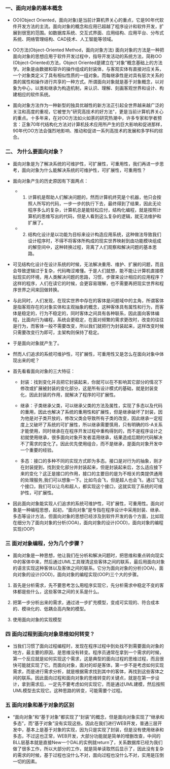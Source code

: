 ### 一、面向对象的基本概念
- OO(Object Oriented，面向对象)是当前计算机界关心的重点，它是90年代软件开发方法的主流。面向对象的概念和应用已超越了程序设计和软件开发，扩展到很宽的范围。如数据库系统、交互式界面、应用结构、应用平台、分布式系统、网络管理结构、CAD技术、人工智能等领域。
- OO方法(Object-Oriented Method，面向对象方法) 面向对象的方法是一种把面向对象的思想应用于软件开发过程中，指导开发活动的系统方法，简称OO (Object-Oriented)方法，Object Oriented是建立在“对象”概念基础上的方法学。对象是由数据和容许的操作组成的封装体，与客观实体有直接对应关系，一个对象类定义了具有相似性质的一组对象。而每继承性是对具有层次关系的类的属性和操作进行共享的一种方式。所谓面向对象就是基于对象概念，以对象为中心，以类和继承为构造机制，来认识、理解、刻画客观世界和设计、构建相应的软件系统。

- 面向对象方法作为一种新型的独具优越性的新方法正引起全世界越来越广泛的关注和高度的重视，它被誉为"研究高技术的好方法"，更是当前计算机界关心的重点。十多年来，在对OO方法如火如荼的研究热潮中，许多专家和学者预言：正象70年代结构化方法对计算机技术应用所产生的巨大影响和促进那样，90年代OO方法会强烈地影响、推动和促进一系列高技术的发展和多学科的综合。
### 二、 为什么要面向对象？
- 面向对象是为了解决系统的可维护性，可扩展性，可重用性，我们再进一步思考，面向对象为什么能解决系统的可维护性，可扩展性，可重用性？ 

- 面向对象产生的历史原因有下面两点： 
  - 1. 计算机是帮助人们解决问题的，然而计算机终究是个机器，他只会按照人所写的代码，一步一步的执行下去，最终得到了结果，因此无论程序多么的复杂，计算机总是能轻松应付，结构化编程，就是按照计算机的思维写出的代码，但是人看到这么复杂的逻辑，就无法维护和扩展了。

  - 2. 结构化设计是以功能为目标来设计构造应用系统，这种做法导致我们设计程序时，不得不将客体所构成的现实世界映射到由功能模块组成的解空间中，这种转换过程，背离了人们观察和解决问题的基本思路。 

- 可见结构化设计在设计系统的时候，无法解决重用、维护、扩展的问题，而且会导致逻辑过于复杂，代码晦涩难懂。于是人们就想，能不能让计算机直接模拟现实的环境，用人类解决问题的思路，习惯，步骤来设计相应的应用程序？这样的程序，人们在读它的时候，会更容易理解，也不需要再把现实世界和程序世界之间来回做转换。 

- 与此同时，人们发现，在现实世界中存在的客体是问题域中的主角，所谓客体是指客观存在的对象实体和主观抽象的概念，这种客体具有属性和行为，而客体是稳定的，行为不稳定的，同时客体之间具有各种联系，因此面向客体编程，比面向行为编程，系统会更稳定，在面对频繁的需求更改时，改变的往往是行为，而客体一般不需要改变，所以我们就把行为封装起来，这样改变时候只需要改变行为即可，主架构则保持了稳定。 

- 于是面向对象就产生了。 

- 然而人们追求的系统可维护性，可扩展性，可重用性又是怎么在面向对象中体现出来的呢？ 

- 首先看看面向对象的三大特征： 

  - 封装：找到变化并且把它封装起来，你就可以在不影响其它部分的情况下修改或扩展被封装的变化部分，这是所有设计模式的基础，就是封装变化，因此封装的作用，就解决了程序的可扩展性。 

  - 继承：子类继承父类，可以继承父类的方法及属性，实现了多态以及代码的重用，因此也解决了系统的重用性和扩展性，但是继承破坏了封装，因为他是对子类开放的，修改父类会导致所有子类的改变，因此继承一定程度上又破坏了系统的可扩展性，所以继承需要慎用，只有明确的IS-A关系才能使用，同时继承在在程序开发过程中重构得到的，而不是程序设计之初就使用继承，很多面向对象开发者滥用继承，结果造成后期的代码解决不了需求的变化了。因此优先使用组合，而不是继承，是面向对象开发中一个重要的经验。
  
  - 多态：接口的多种不同的实现方式即为多态。接口是对行为的抽象，刚才在封装提到，找到变化部分并封装起来，但是封装起来后，怎么适应接下来的变化？这正是接口的作用，接口的主要目的是为不相关的类提供通用的处理服务,我们可以想象一下。比如鸟会飞，但是超人也会飞，通过飞这个接口，我们可以让鸟和超人，都实现这个接口，这就实现了系统的可维护性，可扩展性。 

-  因此面向对象能实现人们追求的系统可维护性，可扩展性，可重用性。面向对象是一种编程思想，起初，“面向对象”是专指在程序设计中采用封装、继承、多态等设计方法，但面向对象的思想已经涉及到软件开发的各个方面，比如现在细分为了面向对象的分析(OOA)，面向对象的设计(OOD)，面向对象的编程实现(OOP) 

### 三 面对对象编程，分为几个步骤？ 

- 面向对象是一种思想，他让我们在分析和解决问题时，把思维和重点转向现实中的客体中来，然后通过UML工具理清这些客体之间的联系，最后用面向对象的语言实现这种客体以及客体之间的联系。它分为面向对象的分析(OOA)，面向对象的设计(OOD)，面向对象的编程实现(OOP)三个大的步骤。

1. 首先是分析需求，先不要思考怎么用程序实现它，先分析需求中稳定不变的客体都是些什么，这些客体之间的关系是什么。

2. 把第一步分析出来的需求，通过进一步扩充模型，变成可实现的、符合成本的、模块化的、低耦合高内聚的模型。

3. 使用面向对象的实现模型 

### 四 面向过程到面向对象思维如何转变？

- 当我们习惯了面向过程编程时，发现在程序过程中到处找不到需要面向对象的地方，最主要的原因，是思维没有转变。程序员通常在拿到一个需求的时候，第一个反应就是如何实现这个需求，这是典型的面向过程的思维过程，而且很快可能就实现了它。而面向对象，面对的却是客体，第一步不是考虑如何实现需求，而是进行需求分析，就是根据需求找到其中的客体，再找到这些客体之间的联系。因此面向过程和面向对象的思维转变的关键点，就是在第一步设计，拿到需求后，一定先不要考虑如何实现它，而是通过UML建模，然后按照UML模型去实现它。这种思路的转变，可能需要个过程。 

### 五 面向对象和基于对象的区别

-  “面向对象”和“基于对象”都实现了“封装”的概念，但是面向对象实现了“继承和多态”，而“基于对象”没有实现这些。因此在我们进行WEB开发，普通三层开发中，基本上是基于对象的实现，因为只是实现了封装，但是没有使用继承和多态，不过这也正常，WEB开发，大部分功能就是简单的增删改查，中间的BLL层基本就是直接New一个DAL的实例就return了，关系数据库已经为我们做了很多工作，所以大部分的工作，就是简单读取然后显示了，因此没有复杂的需求的时候，基于过程也没什么不对，面向过程也没什么不对，实用是压倒一切的因素。
